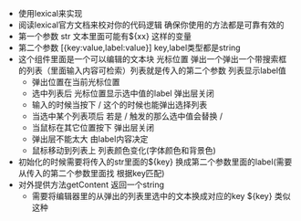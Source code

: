 - 使用lexical来实现
- 阅读lexical官方文档来校对你的代码逻辑 确保你使用的方法都是可靠有效的
- 第一个参数 str 文本里面可能有${xx} 这样的变量 
- 第二个参数 [{key:value,label:value}] key,label类型都是string
- 这个组件里面是一个可以编辑的文本块 光标位置 弹出一个弹出一个带搜索框的列表（里面输入内容可检索）列表就是传入的第二个参数 列表显示label值
  - 弹出位置在当前光标位置 
  - 选中列表后 光标位置显示选中值的label 弹出层关闭
  - 输入的时候当按下 / 这个的时候也能弹出选择列表 
  - 当选中某个列表项后 若是 / 触发的那么选中值会替换 / 
  - 当鼠标在其它位置按下 弹出层关闭
  - 弹出层不能太大 由label内容决定
  - 鼠标移动到列表上 列表颜色变化(字体颜色和背景色)
- 初始化的时候需要将传入的str里面的${key} 换成第二个参数里面的label(需要从传入的第二个参数里面找 根据key匹配)
- 对外提供方法getContent 返回一个string
  - 需要将编辑器里的从弹出的列表里选中的文本换成对应的key ${key} 类似这种 